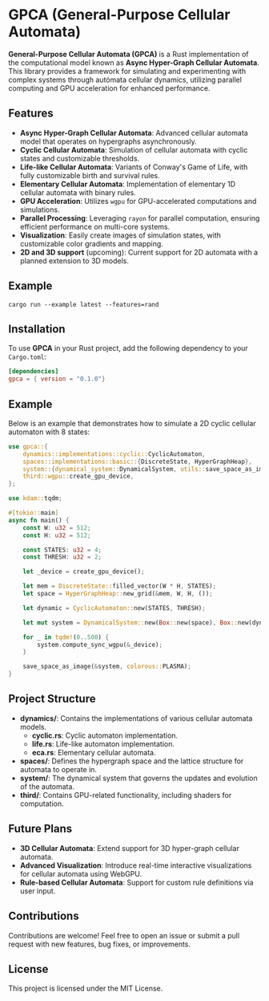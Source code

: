 
# GPCA (General-Purpose Cellular Automata)

**General-Purpose Cellular Automata (GPCA)** is a Rust implementation of the computational model known as **Async Hyper-Graph Cellular Automata**. This library provides a framework for simulating and experimenting with complex systems through autómata cellular dynamics, utilizing parallel computing and GPU acceleration for enhanced performance.

## Features

- **Async Hyper-Graph Cellular Automata**: Advanced cellular automata model that operates on hypergraphs asynchronously.
- **Cyclic Cellular Automata**: Simulation of cellular automata with cyclic states and customizable thresholds.
- **Life-like Cellular Automata**: Variants of Conway's Game of Life, with fully customizable birth and survival rules.
- **Elementary Cellular Automata**: Implementation of elementary 1D cellular automata with binary rules.
- **GPU Acceleration**: Utilizes `wgpu` for GPU-accelerated computations and simulations.
- **Parallel Processing**: Leveraging `rayon` for parallel computation, ensuring efficient performance on multi-core systems.
- **Visualization**: Easily create images of simulation states, with customizable color gradients and mapping.
- **2D and 3D support** (upcoming): Current support for 2D automata with a planned extension to 3D models.

## Example

```shell
cargo run --example latest --features=rand
```

## Installation

To use **GPCA** in your Rust project, add the following dependency to your `Cargo.toml`:

```toml
[dependencies]
gpca = { version = "0.1.0"}
```

## Example

Below is an example that demonstrates how to simulate a 2D cyclic cellular automaton with 8 states:

```rust
use gpca::{
    dynamics::implementations::cyclic::CyclicAutomaton,
    spaces::implementations::basic::{DiscreteState, HyperGraphHeap},
    system::{dynamical_system::DynamicalSystem, utils::save_space_as_image},
    third::wgpu::create_gpu_device,
};

use kdam::tqdm;

#[tokio::main]
async fn main() {
    const W: u32 = 512;
    const H: u32 = 512;

    const STATES: u32 = 4;
    const THRESH: u32 = 2;

    let _device = create_gpu_device();

    let mem = DiscreteState::filled_vector(W * H, STATES);
    let space = HyperGraphHeap::new_grid(&mem, W, H, ());

    let dynamic = CyclicAutomaton::new(STATES, THRESH);

    let mut system = DynamicalSystem::new(Box::new(space), Box::new(dynamic));

    for _ in tqdm!(0..500) {
        system.compute_sync_wgpu(&_device);
    }

    save_space_as_image(&system, colorous::PLASMA);
}

```

## Project Structure

- **dynamics/**: Contains the implementations of various cellular automata models.
  - **cyclic.rs**: Cyclic automaton implementation.
  - **life.rs**: Life-like automaton implementation.
  - **eca.rs**: Elementary cellular automata.
- **spaces/**: Defines the hypergraph space and the lattice structure for automata to operate in.
- **system/**: The dynamical system that governs the updates and evolution of the automata.
- **third/**: Contains GPU-related functionality, including shaders for computation.

## Future Plans

- **3D Cellular Automata**: Extend support for 3D hyper-graph cellular automata.
- **Advanced Visualization**: Introduce real-time interactive visualizations for cellular automata using WebGPU.
- **Rule-based Cellular Automata**: Support for custom rule definitions via user input.

## Contributions

Contributions are welcome! Feel free to open an issue or submit a pull request with new features, bug fixes, or improvements.

## License

This project is licensed under the MIT License.
